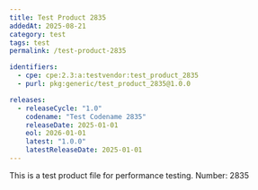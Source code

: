 ```yaml
---
title: Test Product 2835
addedAt: 2025-08-21
category: test
tags: test
permalink: /test-product-2835

identifiers:
  - cpe: cpe:2.3:a:testvendor:test_product_2835
  - purl: pkg:generic/test_product_2835@1.0.0

releases:
  - releaseCycle: "1.0"
    codename: "Test Codename 2835"
    releaseDate: 2025-01-01
    eol: 2026-01-01
    latest: "1.0.0"
    latestReleaseDate: 2025-01-01
---
```


This is a test product file for performance testing. Number: 2835
